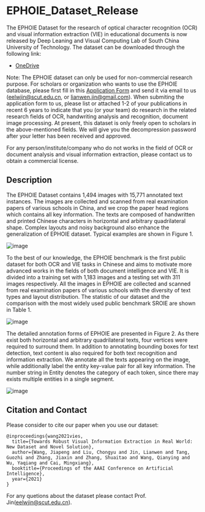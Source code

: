 # EPHOIE_Dataset_Release

The EPHOIE Dataset for the research of optical character recognition (OCR) and visual information extraction (VIE) in educational documents is now released by Deep Leaning and Visual Computing Lab of South China University of Technology. The dataset can be downloaded through the following link:

- [OneDrive](https://1drv.ms/u/s!Ahd-h7H5akVZbl5zck5wFEAI8FA?e=EozY4t) 

Note: The EPHOIE dataset can only be used for non-commercial research purpose. For scholars or organization who wants to use the EPHOIE database, please first fill in this [Application Form](https://github.com/HCIILAB/EPHOIE/tree/master/Application_Form_for_Using_EPHOIE_2021.doc) and send it via email to us (eelwjin@scut.edu.cn, or lianwen.jin@gmail.com). When submiting the application form to us, please list or attached 1-2 of your publications in recent 6 years to indicate that you (or your team) do research in the related research fields of OCR, handwriting analysis and recognition, document image processing. At present, this dataset is only freely open to scholars in the above-mentioned fields. We will give you the decompression password after your letter has been received and approved. 

For any person/institute/company who do not works in the field of OCR or document analysis and visual information extraction, please contact us to obtain a commercial license. 

## Description

The EPHOIE Dataset contains 1,494 images with 15,771 annotated text instances. The images are collected and scanned from real examination papers of various schools in China, and we crop the paper head regions which contains all key information. The texts are composed of handwritten and printed Chinese characters in horizontal and arbitrary quadrilateral shape. Complex layouts and noisy background also enhance the generalization of EPHOIE dataset. Typical examples are shown in Figure 1.

![image](https://github.com/HCIILAB/EPHOIE/tree/master/example.png)

To the best of our knowledge, the EPHOIE benchmark is the first public dataset for both OCR and VIE tasks in Chinese and aims to motivate more advanced works in the fields of both document intelligence and VIE. It is divided into a training set with 1,183 images and a testing set with 311 images respectively. All the images in EPHOIE are collected and scanned from real examination papers of various schools with the diversity of text types and layout distribution. The statistic of our dataset and the comparison with the most widely used public benchmark SROIE are shown in Table 1.

![image](https://github.com/HCIILAB/EPHOIE/tree/master/compare.png)

The detailed annotation forms of EPHOIE are presented in Figure 2. As there exist both horizontal and arbitrary quadrilateral texts, four vertices were required to surround them. In addition to annotating bounding boxes for text detection, text content is also required for both text recognition and information extraction. We annotate all the texts appearing on the image, while additionally label the entity key-value pair for all key information. The number string in Entity denotes the category of each token, since there may exists multiple entities in a single segment.

![image](https://github.com/HCIILAB/EPHOIE/tree/master/anno.png)

## Citation and Contact
Please consider to cite our paper when you use our dataset:
```
@inproceedings{wang2021vies,
  title={Towards Robust Visual Information Extraction in Real World: New Dataset and Novel Solution},
  author={Wang, Jiapeng and Liu, Chongyu and Jin, Lianwen and Tang, Guozhi and Zhang, Jiaxin and Zhang, Shuaitao and Wang, Qianying and Wu, Yaqiang and Cai, Mingxiang},
  booktitle={Proceedings of the AAAI Conference on Artificial Intelligence},
  year={2021}
}
```
For any quetions about the dataset please contact Prof. Jin([eelwjin@scut.edu.cn](mailto:eelwjin@scut.edu.cn)).


